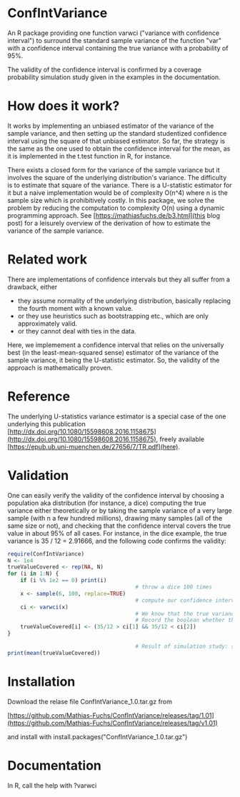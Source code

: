 # ConfIntVariance
An R package providing one function varwci ("variance with confidence interval") to surround the standard sample variance of the function "var" with a confidence interval containing the true variance with a probability of 95%.

The validity of the confidence interval is confirmed by a coverage probability simulation study given in the examples in the documentation.

# How does it work?
It works by implementing an unbiased estimator of the variance of the sample variance, and then setting up the standard studentized confidence interval using the square of that unbiased estimator. So far, the strategy is the same as the one used to obtain the confidence interval for the mean, as it is implemented in the t.test function in R, for instance.

There exists a closed form for the variance of the sample variance but it involves the square of the underlying distribution's variance. The difficulty is to estimate that square of the variance. There is a U-statistic estimator for it but a naive implementation would be of complexity O(n^4) where n is the sample size which is prohibitively costly. In this package, we solve the problem by reducing the computation to complexity O(n) using a dynamic programming approach. See [https://mathiasfuchs.de/b3.html](this blog post) for a leisurely overview of the derivation of how to estimate the variance of the sample variance.

# Related work
There are implementations of confidence intervals but they all suffer from a drawback, either
* they assume normality of the underlying distribution, basically replacing the fourth moment with a known value.
* or they use heuristics such as bootstrapping etc., which are only approximately valid.
* or they cannot deal with ties in the data.

Here, we implemement a confidence interval that relies on the universally best (in the least-mean-squared sense) estimator of the variance of the sample variance, it being the U-statistic estimator. So, the validity of the approach is mathematically proven.

# Reference
The underlying U-statistics variance estimator is a special case of the one underlying this publication [http://dx.doi.org/10.1080/15598608.2016.1158675](http://dx.doi.org/10.1080/15598608.2016.1158675), freely available [https://epub.ub.uni-muenchen.de/27656/7/TR.pdf](here).

# Validation
One can easily verify the validity of the confidence interval by choosing a population aka distribution (for instance, a dice) computing the true variance either theoretically or by taking the sample variance of a very large sample (with n a few hundred millions), drawing many samples (all of the same size or not), and checking that the confidence interval covers the true value in about 95% of all cases. For instance, in the dice example, the true variance is 35 / 12 = 2.91666, and the following code confirms the validity:

```R
require(ConfIntVariance)
N <- 1e4
trueValueCovered <- rep(NA, N)
for (i in 1:N) {
    if (i %% 1e2 == 0) print(i)
                                        # throw a dice 100 times
    x <- sample(6, 100, replace=TRUE)
                                        # compute our confidence interval
    ci <- varwci(x)
                                        # We know that the true variance of the dice is 35/12 = 2.916666...
                                        # Record the boolean whether the confidence interval contains the correct value
    trueValueCovered[i] <- (35/12 > ci[1] && 35/12 < ci[2])
}

                                        # Result of simulation study: should be close to 0.95
print(mean(trueValueCovered))
```

# Installation
Download the relase file ConfIntVariance_1.0.tar.gz from 

[https://github.com/Mathias-Fuchs/ConfIntVariance/releases/tag/1.01](https://github.com/Mathias-Fuchs/ConfIntVariance/releases/tag/v1.01)

and install with install.packages("ConfIntVariance_1.0.tar.gz")

# Documentation
In R, call the help with ?varwci

